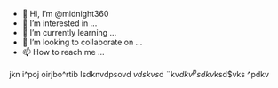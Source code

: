 - 👋 Hi, I’m @midnight360
- 👀 I’m interested in ...
- 🌱 I’m currently learning ...
- 💞️ I’m looking to collaborate on ...
- 📫 How to reach me ...

<!---
midnight360/midnight360 is a ✨ special ✨ repository because its `README.md` (this file) appears on your GitHub profile.
You can click the Preview link to take a look at your changes.
--->
jkn
i^poj
oirjbo^rtib
lsdknvdpsovd
$vdskvs$d
¨kv$dkv
^psdkv$ksd$vks
^pdkv
